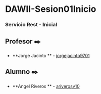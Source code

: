 # DAWII-Sesion01Inicio
### Servicio Rest - Inicial

## Profesor ✒️

* **Jorge Jacinto ** - [jorgejacinto9701](https://github.com/jorgejacinto9701)

## Alumno ✒️

* **Angel Riveros ** - [ariverosv10](https://github.com/ariverosv10)

